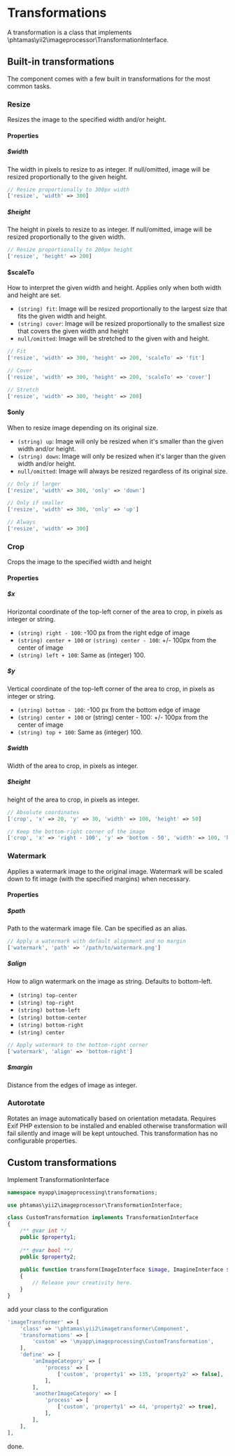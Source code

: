 # Transformations
A transformation is a class that implements \phtamas\yii2\imageprocessor\TransformationInterface.
## Built-in transformations
The component comes with a few built in transformations for the most common tasks.
### Resize
Resizes the image to the specified width and/or height.
#### Properties
##### $width
The width in pixels to resize to as integer. If null/omitted, image will be resized proportionally to the given height.
```php
// Resize proportionally to 300px width
['resize', 'width' => 300]
```
##### $height
The height in pixels to resize to as integer. If null/omitted, image will be resized proportionally to the given width.
```php
// Resize proportionally to 200px height
['resize', 'height' => 200]
```
#### $scaleTo
How to interpret the given width and height. Applies only when both width and height are set.

* `(string) fit`: Image will be resized proportionally to the largest size that fits the given width and height.
* `(string) cover`: Image will be resized proportionally to the smallest size that covers the given width and height
* `null/omitted`: Image will be stretched to the given with and height.
 
```php
// Fit
['resize', 'width' => 300, 'height' => 200, 'scaleTo' => 'fit']

// Cover
['resize', 'width' => 300, 'height' => 200, 'scaleTo' => 'cover']

// Stretch
['resize', 'width' => 300, 'height' => 200]
```
#### $only
When to resize image depending on its original size.

* `(string) up`: Image will only be resized when it's smaller than the given width and/or height.
* `(string) down`: Image will only be resized when it's larger than the given width and/or height.
* `null/omitted`: Image will always be resized regardless of its original size.

```php
// Only if larger
['resize', 'width' => 300, 'only' => 'down']

// Only if smaller
['resize', 'width' => 300, 'only' => 'up']

// Always
['resize', 'width' => 300]
```
### Crop
Crops the image to the specified width and height
#### Properties
##### $x
Horizontal coordinate of the top-left corner of the area to crop, in pixels as integer or string.

* `(string) right - 100`: -100 px from the right edge of image
* `(string) center + 100` or `(string) center - 100`: +/- 100px from the center of image
* `(string) left + 100`: Same as (integer) 100.

##### $y
Vertical coordinate of the top-left corner of the area to crop, in pixels as integer or string.

* `(string) bottom - 100`: -100 px from the bottom edge of image
* `(string) center + 100` or (string) center - 100: +/- 100px from the center of image
* `(string) top + 100`: Same as (integer) 100.

##### $width
Width of the area to crop, in pixels as integer.
##### $height
height of the area to crop, in pixels as integer.

```php
// Absolute coordinates
['crop', 'x' => 20, 'y' => 30, 'width' => 100, 'height' => 50]

// Keep the bottom-right corner of the image
['crop', 'x' => 'right - 100', 'y' => 'bottom - 50', 'width' => 100, 'height' => 50]

```
### Watermark
Applies a watermark image to the original image. Watermark will be scaled down to fit image (with the specified margins) when necessary.
#### Properties
##### $path
Path to the watermark image file. Can be specified as an alias.
```php
// Apply a watermark with default alignment and no margin
['watermark', 'path' => '/path/to/watermark.png']
```
##### $align
How to align watermark on the image as string. Defaults to bottom-left.

* `(string) top-center`
* `(string) top-right`
* `(string) bottom-left`
* `(string) bottom-center`
* `(string) bottom-right`
* `(string) center`

```php
// Apply watermark to the bottom-right corner
['watermark', 'align' => 'bottom-right']
```
##### $margin
Distance from the edges of image as integer.
### Autorotate
Rotates an image automatically based on orientation metadata. Requires Exif PHP extension to be installed and enabled otherwise transformation will fail silently and image will be kept untouched. This transformation has no configurable properties.
## Custom transformations

Implement TransformationInterface 
```php
namespace myapp\imageprocessing\transformations;

use phtamas\yii2\imageprocessor\TransformationInterface;

class CustomTransformation implements TransformationInterface
{
	/** @var int */
	public $property1;
    
    /** @var bool **/
    public $property2;
    
	public function transform(ImageInterface $image, ImagineInterface $imagine)
    {
    	// Release your creativity here.
    }
}
```
add your class to the configuration
```php
'imageTransformer' => [
	'class' => '\phtamas\yii2\imagetransformer\Component',
    'transformations' => [
    	'custom' => '\myapp\imageprocessing\CustomTransformation',
    ],
    'define' => [
    	'anImageCategory' => [
        	'process' => [
            	['custom', 'property1' => 135, 'property2' => false],
            ],
        ],
    	'anotherImageCategory' => [
        	'process' => [
            	['custom', 'property1' => 44, 'property2' => true],
            ],
        ],
    ],
],
```
done.
